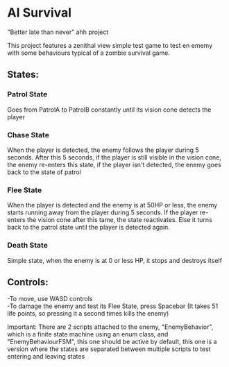 # AI Survival

 "Better late than never" ahh project

This project features a zenithal view simple test game to test en ememy with some behaviours typical of a zombie survival game.  

## States:  
### Patrol State  
Goes from PatrolA to PatrolB constantly until its vision cone detects the player  
  
### Chase State  
When the player is detected, the enemy follows the player during 5 seconds. After this 5 seconds, if the player is still visible in the vision cone, the enemy re-enters this state, if the player isn't detected, the enemy goes back to the state of patrol  

### Flee State
When the player is detected and the enemy is at 50HP or less, the enemy starts running away from the player during 5 seconds. If the player re-enters the vision cone after this tame, the state reactivates. Else it turns back to the patrol state until the player is detected again.  
  
### Death State  
Simple state, when the enemy is at 0 or less HP, it stops and destroys itself

## Controls:  
-To move, use WASD controls  
-To damage the enemy and test its Flee State, press Spacebar (It takes 51 life points, so pressing it a second times kills the enemy)
  

Important: There are 2 scripts attached to the enemy, "EnemyBehavior", which is a finite state machine using an enum class, and "EnemyBehaviourFSM", this one should be active by default, this one is a version where the states are separated between multiple scripts to test entering and leaving states
